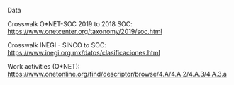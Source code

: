 Data

Crosswalk O*NET-SOC 2019 to 2018 SOC: https://www.onetcenter.org/taxonomy/2019/soc.html

Crosswalk INEGI - SINCO to SOC: https://www.inegi.org.mx/datos/clasificaciones.html

Work activities (O*NET): https://www.onetonline.org/find/descriptor/browse/4.A/4.A.2/4.A.3/4.A.3.a
